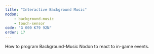 ```yaml
---
title: "Interactive Background Music"
nodon: 
    - background-music
    - touch-sensor
code: "G 000 K79 92N"
order: 17
---
```

How to program Background-Music Nodon to react to in-game events.